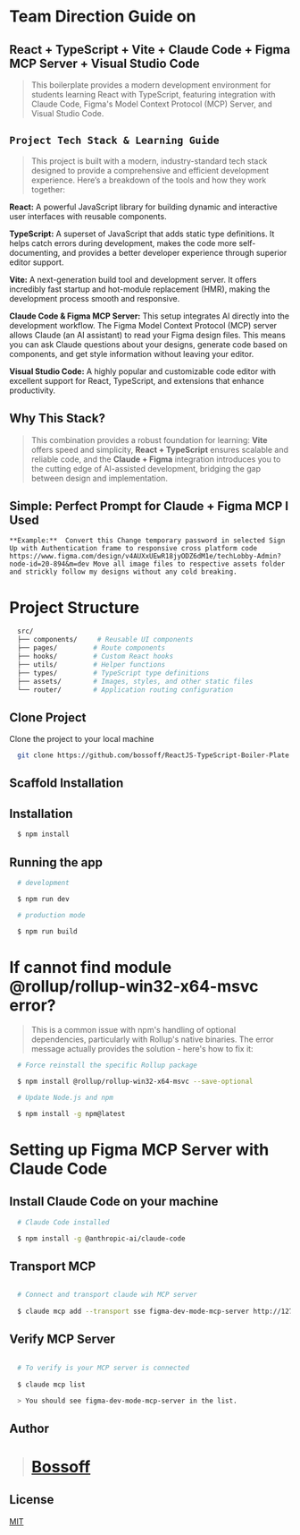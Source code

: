 

# Team Direction Guide on 

## React + TypeScript + Vite + Claude Code + Figma MCP Server + Visual Studio Code

> This boilerplate provides a modern development environment for students learning React with TypeScript, featuring integration with Claude Code, Figma's Model Context Protocol (MCP) Server, and Visual Studio Code.


## `Project Tech Stack & Learning Guide`

> This project is built with a modern, industry-standard tech stack designed to provide a comprehensive and efficient development experience. Here’s a breakdown of the tools and how they work together:

**React:** A powerful JavaScript library for building dynamic and interactive user interfaces with reusable components.

**TypeScript:** A superset of JavaScript that adds static type definitions. It helps catch errors during development, makes the code more self-documenting, and provides a better developer experience through superior editor support.

**Vite:** A next-generation build tool and development server. It offers incredibly fast startup and hot-module replacement (HMR), making the development process smooth and responsive.

**Claude Code & Figma MCP Server:** This setup integrates AI directly into the development workflow. The Figma Model Context Protocol (MCP) server allows Claude (an AI assistant) to read your Figma design files. This means you can ask Claude questions about your designs, generate code based on components, and get style information without leaving your editor.

**Visual Studio Code:** A highly popular and customizable code editor with excellent support for React, TypeScript, and extensions that enhance productivity.


## Why This Stack?
> This combination provides a robust foundation for learning: **Vite** offers speed and simplicity, **React + TypeScript** ensures scalable and reliable code, and the **Claude + Figma** integration introduces you to the cutting edge of AI-assisted development, bridging the gap between design and implementation.


## Simple: Perfect Prompt for Claude + Figma MCP I Used

```Prompt
**Example:**  Convert this Change temporary password in selected Sign Up with Authentication frame to responsive cross platform code https://www.figma.com/design/v4AUXxUEwR18jyODZ6dM1e/techLobby-Admin?node-id=20-894&m=dev Move all image files to respective assets folder and strickly follow my designs without any cold breaking.
```

# Project Structure

```bash
  src/
  ├── components/     # Reusable UI components
  ├── pages/         # Route components
  ├── hooks/         # Custom React hooks
  ├── utils/         # Helper functions
  ├── types/         # TypeScript type definitions
  ├── assets/        # Images, styles, and other static files
  └── router/        # Application routing configuration
```

## Clone Project

Clone the project to your local machine

```bash
  git clone https://github.com/bossoff/ReactJS-TypeScript-Boiler-Plate.git
```

## Scaffold Installation

## Installation

```bash
  $ npm install
```

## Running the app

```bash
  # development

  $ npm run dev

  # production mode

  $ npm run build
```

# If cannot find module @rollup/rollup-win32-x64-msvc error?

> This is a common issue with npm's handling of optional dependencies, particularly with Rollup's native binaries. The error message actually provides the solution - here's how to fix it:

```bash
  # Force reinstall the specific Rollup package

  $ npm install @rollup/rollup-win32-x64-msvc --save-optional

  # Update Node.js and npm

  $ npm install -g npm@latest

```

# Setting up Figma MCP Server with Claude Code

## Install Claude Code on your machine 
```bash
  # Claude Code installed

  $ npm install -g @anthropic-ai/claude-code

```
## Transport MCP

```bash 

  # Connect and transport claude wih MCP server
  
  $ claude mcp add --transport sse figma-dev-mode-mcp-server http://127.0.0.1:3845/sse

```

## Verify MCP Server

```bash 

  # To verify is your MCP server is connected 
  
  $ claude mcp list

  > You should see figma-dev-mode-mcp-server in the list.

```

## Author

>  # [Bossoff](https://github.com/bossoff)


## License

[MIT](https://choosealicense.com/licenses/mit/)



























